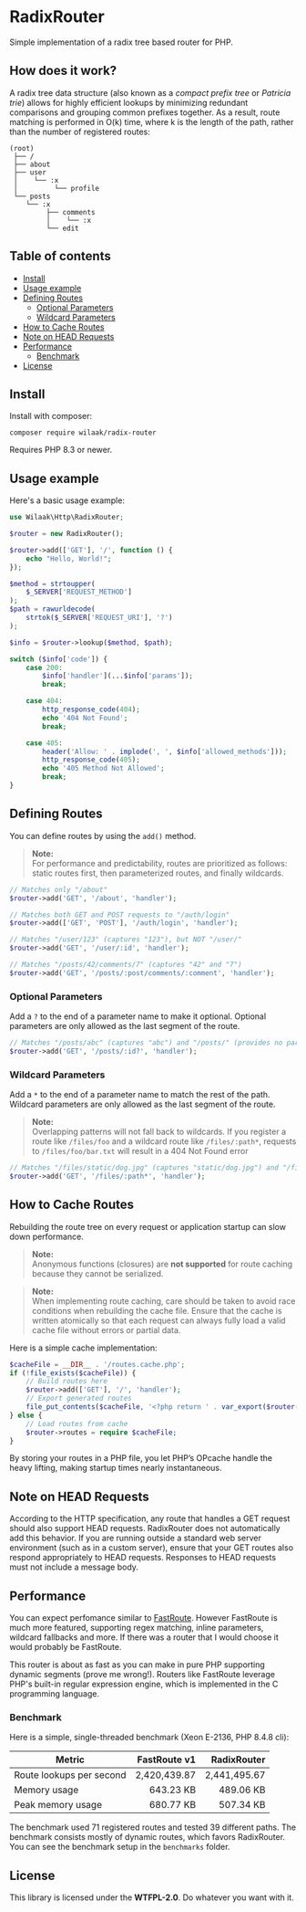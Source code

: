 # RadixRouter

Simple implementation of a radix tree based router for PHP.

## How does it work?

A radix tree data structure (also known as a *compact prefix tree* or *Patricia trie*) allows for highly efficient lookups by minimizing redundant comparisons and grouping common prefixes together. As a result, route matching is performed in O(k) time, where k is the length of the path, rather than the number of registered routes:

```
(root)
 ├── /
 ├── about
 ├── user
 │    └── :x
 │         └── profile
 └── posts
    └── :x
         ├── comments
         │    └── :x
         └── edit
```

## Table of contents

- [Install](#install)
- [Usage example](#usage-example)
- [Defining Routes](#defining-routes)
    - [Optional Parameters](#optional-parameters)
    - [Wildcard Parameters](#wildcard-parameters)
- [How to Cache Routes](#how-to-cache-routes)
- [Note on HEAD Requests](#note-on-head-requests)
- [Performance](#performance)
    - [Benchmark](#benchmark)
- [License](#license)


## Install

Install with composer:

    composer require wilaak/radix-router

Requires PHP 8.3 or newer.

## Usage example

Here's a basic usage example:

```php
use Wilaak\Http\RadixRouter;

$router = new RadixRouter();

$router->add(['GET'], '/', function () {
    echo "Hello, World!";
});

$method = strtoupper(
    $_SERVER['REQUEST_METHOD']
);
$path = rawurldecode(
    strtok($_SERVER['REQUEST_URI'], '?')
);

$info = $router->lookup($method, $path);

switch ($info['code']) {
    case 200:
        $info['handler'](...$info['params']);
        break;

    case 404:
        http_response_code(404);
        echo '404 Not Found';
        break;

    case 405:
        header('Allow: ' . implode(', ', $info['allowed_methods']));
        http_response_code(405);
        echo '405 Method Not Allowed';
        break;
}
```

## Defining Routes

You can define routes by using the `add()` method.

> **Note:**  
> For performance and predictability, routes are prioritized as follows: static routes first, then parameterized routes, and finally wildcards.

```php
// Matches only "/about"
$router->add('GET', '/about', 'handler');

// Matches both GET and POST requests to "/auth/login"
$router->add(['GET', 'POST'], '/auth/login', 'handler');

// Matches "/user/123" (captures "123"), but NOT "/user/"
$router->add('GET', '/user/:id', 'handler');

// Matches "/posts/42/comments/7" (captures "42" and "7")
$router->add('GET', '/posts/:post/comments/:comment', 'handler');
```

### Optional Parameters

Add a `?` to the end of a parameter name to make it optional. Optional parameters are only allowed as the last segment of the route.

```php
// Matches "/posts/abc" (captures "abc") and "/posts/" (provides no parameter)
$router->add('GET', '/posts/:id?', 'handler');
```

### Wildcard Parameters

Add a `*` to the end of a parameter name to match the rest of the path. Wildcard parameters are only allowed as the last segment of the route.

> **Note:**  
> Overlapping patterns will not fall back to wildcards. If you register a route like `/files/foo` and a wildcard route like `/files/:path*`, requests to `/files/foo/bar.txt` will result in a 404 Not Found error

```php
// Matches "/files/static/dog.jpg" (captures "static/dog.jpg") and "/files/ (captures empty string)"
$router->add('GET', '/files/:path*', 'handler');
```

## How to Cache Routes

Rebuilding the route tree on every request or application startup can slow down performance.

> **Note:**  
> Anonymous functions (closures) are **not supported** for route caching because they cannot be serialized.

> **Note:**  
> When implementing route caching, care should be taken to avoid race conditions when rebuilding the cache file. Ensure that the cache is written atomically so that each request can always fully load a valid cache file without errors or partial data.

Here is a simple cache implementation:

```php
$cacheFile = __DIR__ . '/routes.cache.php';
if (!file_exists($cacheFile)) {
    // Build routes here
    $router->add(['GET'], '/', 'handler');
    // Export generated routes 
    file_put_contents($cacheFile, '<?php return ' . var_export($router->routes, true) . ';');
} else {
    // Load routes from cache
    $router->routes = require $cacheFile;
}
```

By storing your routes in a PHP file, you let PHP’s OPcache handle the heavy lifting, making startup times nearly instantaneous.

## Note on HEAD Requests

According to the HTTP specification, any route that handles a GET request should also support HEAD requests. RadixRouter does not automatically add this behavior. If you are running outside a standard web server environment (such as in a custom server), ensure that your GET routes also respond appropriately to HEAD requests. Responses to HEAD requests must not include a message body.

## Performance

You can expect perfomance similar to [FastRoute](https://github.com/nikic/FastRoute). However FastRoute is much more featured, supporting regex matching, inline parameters, wildcard fallbacks and more. If there was a router that I would choose it would probably be FastRoute.

This router is about as fast as you can make in pure PHP supporting dynamic segments (prove me wrong!). Routers like FastRoute leverage PHP's built-in regular expression engine, which is implemented in the C programming language.

### Benchmark

Here is a simple, single-threaded benchmark (Xeon E-2136, PHP 8.4.8 cli):

| Metric                        | FastRoute v1      | RadixRouter      |
|-------------------------------|------------------:|-----------------:|
| Route lookups per second      | 2,420,439.87      | 2,441,495.67     |
| Memory usage                  | 643.23 KB         | 489.06 KB        |
| Peak memory usage             | 680.77 KB         | 507.34 KB        |

The benchmark used 71 registered routes and tested 39 different paths. The benchmark consists mostly of dynamic routes, which favors RadixRouter. You can see the benchmark setup in the `benchmarks` folder.

## License

This library is licensed under the **WTFPL-2.0**. Do whatever you want with it.